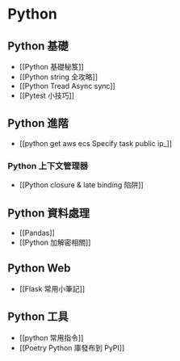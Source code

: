 # Python

## Python 基礎
- [[Python 基礎秘笈]]
- [[Python string 全攻略]]
- [[Python Tread Async sync]]
- [[Pytest 小技巧]]


## Python 進階
- [[python get aws ecs Specify task public ip_]]




### Python 上下文管理器
- [[Python closure & late binding 陷阱]]

## Python 資料處理
- [[Pandas]]
- [[Python 加解密相關]]

## Python Web
- [[Flask 常用小筆記]]

## Python 工具
- [[python 常用指令]]
- [[Poetry Python 庫發布到 PyPI]]
